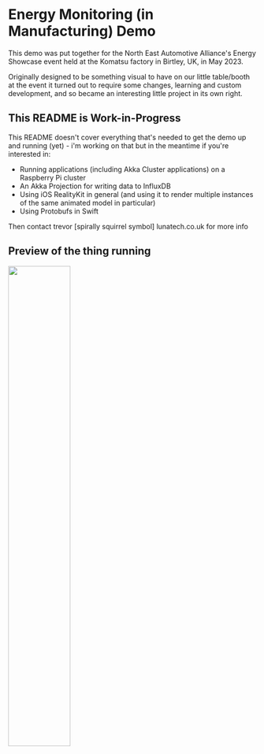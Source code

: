 # Energy Monitoring (in Manufacturing) Demo

This demo was put together for the North East Automotive Alliance's Energy Showcase event held at the Komatsu factory in Birtley, UK, in May 2023.

Originally designed to be something visual to have on our little table/booth at the event it turned out to require some changes, learning and custom development, and so became an interesting little project in its own right.

## This README is Work-in-Progress

This README doesn't cover everything that's needed to get the demo up and running (yet) - i'm working on that but in the meantime if you're interested in:
- Running applications (including Akka Cluster applications) on a Raspberry Pi cluster
- An Akka Projection for writing data to InfluxDB
- Using iOS RealityKit in general (and using it to render multiple instances of the same animated model in particular)
- Using Protobufs in Swift

Then contact trevor [spirally squirrel symbol] lunatech.co.uk for more info

## Preview of the thing running

[<img src="[https://i.ytimg.com/vi/Hc79sDi3f0U/maxresdefault.jpg](https://github.com/lunatech-labs/lunatech-energy-monitoring-demo/assets/30719883/4001d59b-6ff6-415e-a7cd-9989e3b7a580)https://github.com/lunatech-labs/lunatech-energy-monitoring-demo/assets/30719883/4001d59b-6ff6-415e-a7cd-9989e3b7a580" width="50%">]([https://www.youtube.com/watch?v=Hc79sDi3f0U](https://www.youtube.com/watch?v=aZhuhr1evYg)https://www.youtube.com/watch?v=aZhuhr1evYg "Here's a video of the thing in operation")
